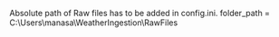 Absolute path of Raw files has to be added in config.ini.
  folder_path = C:\Users\manasa\WeatherIngestion\RawFiles

